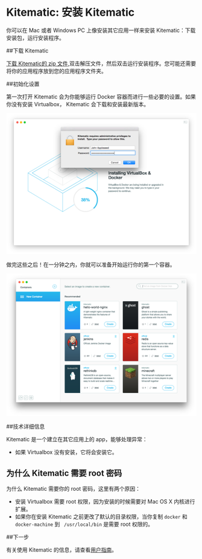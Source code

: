 Kitematic: 安装 Kitematic
===

你可以在 Mac 或者 Windows PC 上像安装其它应用一样来安装 Kitematic：下载安装包，运行安装程序。

##下载 Kitematic

[下载 Kitematic的 zip 文件](https://kitematic.com/download/),双击解压文件，然后双击运行安装程序。您可能还需要将你的应用程序放到您的应用程序文件夹。

##初始化设置

第一次打开 Kitematic 会为你能够运行 Docker 容器而进行一些必要的设置。如果你没有安装 Virtualbox， Kitematic 会下载和安装最新版本。

![安装图片](../images/installing.png)

做完这些之后！在一分钟之内，你就可以准备开始运行你的第一个容器。

![容器](../images/containers.png)

##技术详细信息

Kitematic 是一个建立在其它应用上的 app，能够处理异常：

- 如果 Virtualbox 没有安装，它将会安装它。

## 为什么 Kitematic 需要 root 密码

为什么 Kitematic 需要你的 root 密码，这里有两个原因：

- 安装 Virtualbox 需要 root 权限，因为安装的时候需要对 Mac OS X 内核进行扩展。
- 如果你在安装 Kitematic 之前更改了默认的目录权限，当你复制 `docker` 和 `docker-machine` 到 ` /usr/local/bin` 是需要 root 权限的。

##下一步

有关使用 Kitematic 的信息，请查看[用户指南](userguide.md)。